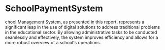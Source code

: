 # SchoolPaymentSystem
chool Management System, as presented in this report, represents a significant leap in the use of digital solutions to address traditional problems in the educational sector. By allowing administrative tasks to be conducted seamlessly and effectively, the system improves efficiency and allows for a more robust overview of a school's operations.
